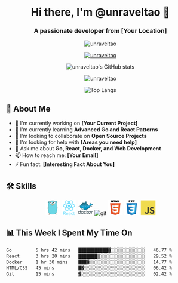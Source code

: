 <h1 align="center">Hi there, I'm @unraveltao 👋</h1>
<h3 align="center">A passionate developer from [Your Location]</h3>

<p align="center">
<img src="https://komarev.com/ghpvc/?username=unraveltao&label=Profile%20views&color=0e75b6&style=flat" alt="unraveltao" />
</p>

<p align="center">
<a href="https://github.com/ryo-ma/github-profile-trophy"><img src="https://github-profile-trophy.vercel.app/?username=unraveltao&theme=darkhub&no-frame=true&row=1&column=7" alt="unraveltao" /></a>
</p>

<p align="center">
<img src="https://github-readme-stats.vercel.app/api?username=unravelTao&show_icons=true&theme=radical" alt="unraveltao's GitHub stats" />
</p>

<p align="center">
<img src="https://github-readme-streak-stats.herokuapp.com/?user=unraveltao&theme=dark" alt="unraveltao" />
</p>

<p align="center">
<img src="https://github-readme-stats.vercel.app/api/top-langs/?username=unravelTao&layout=compact&theme=radical" alt="Top Langs" />
</p>

## 🚀 About Me

- 🔭 I'm currently working on **[Your Current Project]**
- 🌱 I'm currently learning **Advanced Go and React Patterns**
- 👯 I'm looking to collaborate on **Open Source Projects**
- 🤝 I'm looking for help with **[Areas you need help]**
- 💬 Ask me about **Go, React, Docker, and Web Development**
- 📫 How to reach me: **[Your Email]**
- ⚡ Fun fact: **[Interesting Fact About You]**

## 🛠 Skills

<p align="center">
<img src="https://raw.githubusercontent.com/devicons/devicon/master/icons/go/go-original.svg" alt="go" width="40" height="40"/>
<img src="https://raw.githubusercontent.com/devicons/devicon/master/icons/react/react-original-wordmark.svg" alt="react" width="40" height="40"/>
<img src="https://raw.githubusercontent.com/devicons/devicon/master/icons/docker/docker-original-wordmark.svg" alt="docker" width="40" height="40"/>
<img src="https://www.vectorlogo.zone/logos/git-scm/git-scm-icon.svg" alt="git" width="40" height="40"/>
<img src="https://raw.githubusercontent.com/devicons/devicon/master/icons/html5/html5-original-wordmark.svg" alt="html5" width="40" height="40"/>
<img src="https://raw.githubusercontent.com/devicons/devicon/master/icons/css3/css3-original-wordmark.svg" alt="css3" width="40" height="40"/>
<img src="https://raw.githubusercontent.com/devicons/devicon/master/icons/javascript/javascript-original.svg" alt="javascript" width="40" height="40"/>
</p>

## 📊 This Week I Spent My Time On

<!--START_SECTION:waka-->
```text
Go         5 hrs 42 mins   ███████████▓░░░░░░░░░░░░░   46.77 % 
React      3 hrs 20 mins   ███████▒░░░░░░░░░░░░░░░░░   29.52 % 
Docker     1 hr 30 mins    ███▓░░░░░░░░░░░░░░░░░░░░░   14.77 % 
HTML/CSS   45 mins         █▓░░░░░░░░░░░░░░░░░░░░░░░   06.42 % 
Git        15 mins         ▓░░░░░░░░░░░░░░░░░░░░░░░░   02.42 %

